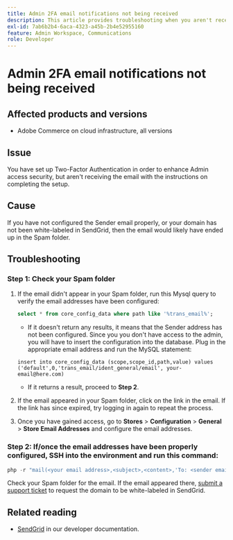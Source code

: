 ```yaml
---
title: Admin 2FA email notifications not being received
description: This article provides troubleshooting when you aren't receiving the email with the setup completion instructions after you have set up Two-Factor Authentication (2FA) in order to enhance Admin access security in Adobe Commerce on cloud infrastructure.
exl-id: 7ab6b2b4-6aca-4323-a45b-2b4e52955160
feature: Admin Workspace, Communications
role: Developer
---
```

# Admin 2FA email notifications not being received


## Affected products and versions

* Adobe Commerce on cloud infrastructure, all versions

## Issue

You have set up Two-Factor Authentication in order to enhance Admin access security, but aren't receiving the email with the instructions on completing the setup.

## Cause

If you have not configured the Sender email properly, or your domain has not been white-labeled in SendGrid, then the email would likely have ended up in the Spam folder.

## Troubleshooting

### Step 1: Check your Spam folder

1. If the email didn't appear in your Spam folder, run this Mysql query to verify the email addresses have been configured:

    ```sql
    select * from core_config_data where path like '%trans_email%';
    ```

    * If it doesn't return any results, it means that the Sender address has not been configured.
Since you you don't have access to the admin, you will have to insert the configuration into the database. Plug in the appropriate email address and run the MySQL statement:
    
    ```
    insert into core_config_data (scope,scope_id,path,value) values ('default',0,'trans_email/ident_general/email', your-email@here.com)
    ```

    * If it returns a result, proceed to **Step 2**.

1. If the email appeared in your Spam folder, click on the link in the email. If the link has since expired, try logging in again to repeat the process.
1. Once you have gained access, go to **Stores** > **Configuration** > **General** > **Store Email Addresses** and configure the email addresses.

### Step 2: If/once the email addresses have been properly configured, SSH into the environment and run this command:

```php
php -r "mail(<your email address>,<subject>,<content>,'To: <sender email>');"
```

Check your Spam folder for the email. If the email appeared there, [submit a support ticket](/help/help-center-guide/help-center/magento-help-center-user-guide.md#login) to request the domain to be white-labeled in SendGrid.

## Related reading

* [SendGrid](https://experienceleague.adobe.com/en/docs/commerce-cloud-service/user-guide/project/sendgrid) in our developer documentation.
